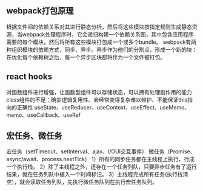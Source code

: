 ## webpack打包原理
根据文件间的依赖关系对其进行静态分析，然后将这些模块按指定规则生成静态资源，当webpack处理程序时，它会递归构建一个依赖关系图，其中包含应用程序需要的每个模块，然后将所有这些模块打包成一个或多个bundle。
webpack有两种组织模块的依赖方式，同步、异步。异步作为他们的分割点，形成一个新的块；在优化每个依赖树之后，每一个异步区块都将作为一个文件被打包。

## react hooks
对函数组件进行增强，让函数型组件可以存储状态，可以拥有处理副作用的能力
class组件的不足：确实逻辑复用性、会经常变得复杂难以维护、不能保证this指向的正确性
useState、useReducer、useContext、useEffect、useMemo、memo、useCallback、useRef
## 宏任务、微任务
宏任务（setTimeout、setInterval、ajax、I/OUI交互事件）
微任务（Promise、async/await、process.nextTick）
 1）所有的同步任务都在主线程上执行，行成一个执行栈。
 2）除了主线程之外，还存在一个任务列队，只要异步任务有了运行结果，就在任务列队中植入一个时间标记。
 3）主线程完成所有任务(执行栈清空），就会读取任务列队，先执行微任务队列在执行宏任务队列。
 